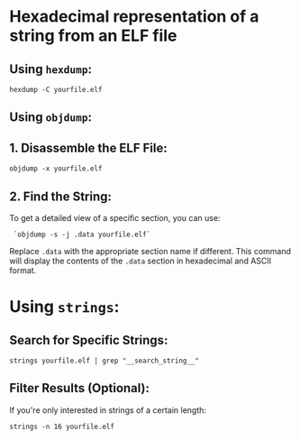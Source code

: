 # Hexadecimal representation of a string from an ELF file

## Using `hexdump`:

`hexdump -C yourfile.elf`

## Using `objdump`:

## 1. Disassemble the ELF File:

   `objdump -x yourfile.elf`

## 2. Find the String:

   To get a detailed view of a specific section, you can use:

     `objdump -s -j .data yourfile.elf`

   Replace `.data` with the appropriate section name if different.
   This command will display the contents of the `.data` section in hexadecimal and ASCII format.

# Using `strings`:

## Search for Specific Strings:

  `strings yourfile.elf | grep "__search_string__"`

## Filter Results (Optional):

If you're only interested in strings of a certain length:

  `strings -n 16 yourfile.elf`

